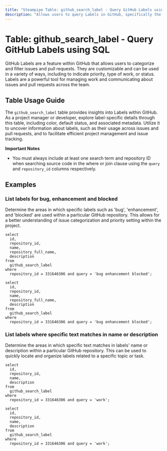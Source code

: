 ```yaml
---
title: "Steampipe Table: github_search_label - Query GitHub Labels using SQL"
description: "Allows users to query Labels in GitHub, specifically the metadata and details of labels that exist within a repository."
---
```


# Table: github_search_label - Query GitHub Labels using SQL

GitHub Labels are a feature within GitHub that allows users to categorize and filter issues and pull requests. They are customizable and can be used in a variety of ways, including to indicate priority, type of work, or status. Labels are a powerful tool for managing work and communicating about issues and pull requests across the team.

## Table Usage Guide

The `github_search_label` table provides insights into Labels within GitHub. As a project manager or developer, explore label-specific details through this table, including color, default status, and associated metadata. Utilize it to uncover information about labels, such as their usage across issues and pull requests, and to facilitate efficient project management and issue tracking.

**Important Notes**
- You must always include at least one search term and repository ID when searching source code in the where or join clause using the `query` and `repository_id` columns respectively.

## Examples

### List labels for bug, enhancement and blocked
Determine the areas in which specific labels such as 'bug', 'enhancement', and 'blocked' are used within a particular GitHub repository. This allows for a better understanding of issue categorization and priority setting within the project.

```sql+postgres
select
  id,
  repository_id,
  name,
  repository_full_name,
  description
from
  github_search_label
where
  repository_id = 331646306 and query = 'bug enhancement blocked';
```

```sql+sqlite
select
  id,
  repository_id,
  name,
  repository_full_name,
  description
from
  github_search_label
where
  repository_id = 331646306 and query = 'bug enhancement blocked';
```

### List labels where specific text matches in name or description
Determine the areas in which specific text matches in labels' name or description within a particular GitHub repository. This can be used to quickly locate and organize labels related to a specific topic or task.

```sql+postgres
select
  id,
  repository_id,
  name,
  description
from
  github_search_label
where
  repository_id = 331646306 and query = 'work';
```

```sql+sqlite
select
  id,
  repository_id,
  name,
  description
from
  github_search_label
where
  repository_id = 331646306 and query = 'work';
```